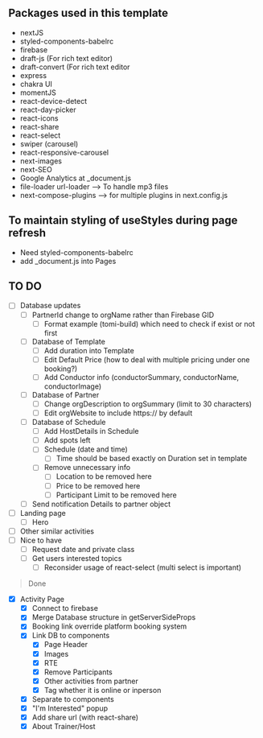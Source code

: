 ## Packages used in this template

- nextJS
- styled-components-babelrc
- firebase
- draft-js (For rich text editor)
- draft-convert (For rich text editor
- express
- chakra UI
- momentJS
- react-device-detect
- react-day-picker
- react-icons
- react-share
- react-select
- swiper (carousel)
- react-responsive-carousel
- next-images
- next-SEO
- Google Analytics at \_document.js
- file-loader url-loader --> To handle mp3 files
- next-compose-plugins --> for multiple plugins in next.config.js

## To maintain styling of useStyles during page refresh

- Need styled-components-babelrc
- add \_document.js into Pages

## TO DO

- [ ] Database updates
  - [ ] PartnerId change to orgName rather than Firebase GID
    - [ ] Format example (tomi-build) which need to check if exist or not first
  - [ ] Database of Template
    - [ ] Add duration into Template
    - [ ] Edit Default Price (how to deal with multiple pricing under one booking?)
    - [ ] Add Conductor info (conductorSummary, conductorName, conductorImage)
  - [ ] Database of Partner
    - [ ] Change orgDescription to orgSummary (limit to 30 characters)
    - [ ] Edit orgWebsite to include https:// by default
  - [ ] Database of Schedule
    - [ ] Add HostDetails in Schedule
    - [ ] Add spots left
    - [ ] Schedule (date and time)
      - [ ] Time should be based exactly on Duration set in template
    - [ ] Remove unnecessary info
      - [ ] Location to be removed here
      - [ ] Price to be removed here
      - [ ] Participant Limit to be removed here
  - [ ] Send notification Details to partner object
- [ ] Landing page
  - [ ] Hero
- [ ] Other similar activities
- [ ] Nice to have
  - [ ] Request date and private class
  - [ ] Get users interested topics
    - [ ] Reconsider usage of react-select (multi select is important)

> Done

- [x] Activity Page
  - [x] Connect to firebase
  - [x] Merge Database structure in getServerSideProps
  - [x] Booking link override platform booking system
  - [x] Link DB to components
    - [x] Page Header
    - [x] Images
    - [x] RTE
    - [x] Remove Participants
    - [x] Other activities from partner
    - [x] Tag whether it is online or inperson
  - [x] Separate to components
  - [x] "I'm Interested" popup
  - [x] Add share url (with react-share)
  - [x] About Trainer/Host
